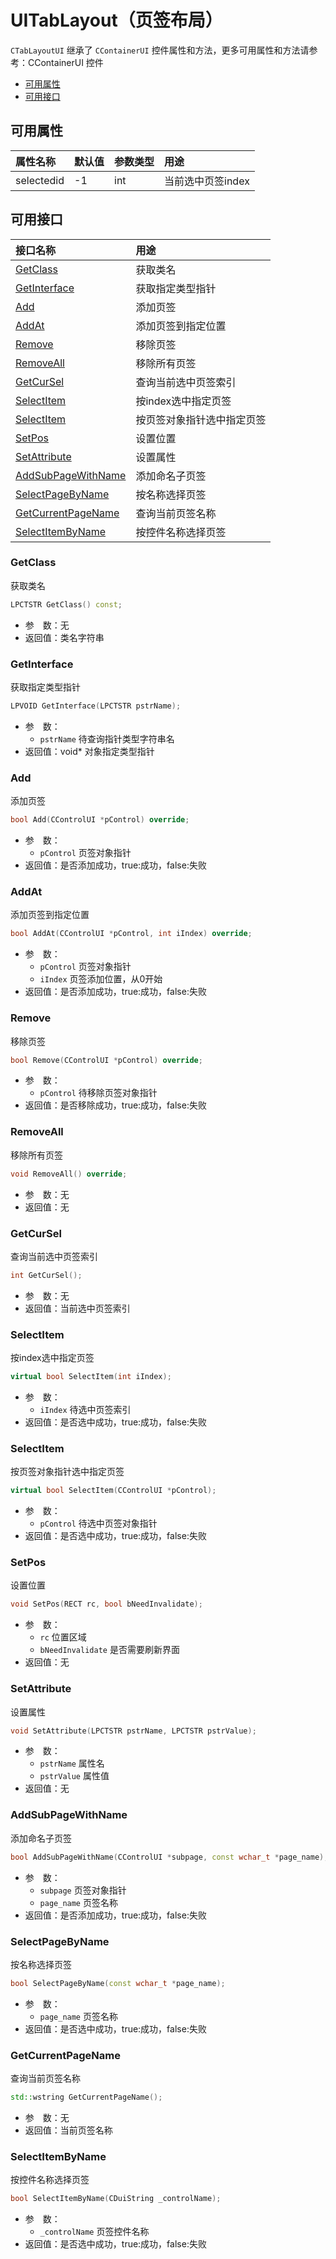 # UITabLayout（页签布局）

`CTabLayoutUI` 继承了 `CContainerUI` 控件属性和方法，更多可用属性和方法请参考：CContainerUI 控件

  - [可用属性](#可用属性)
  - [可用接口](#可用接口)
## 可用属性
| 属性名称 | 默认值 | 参数类型 | 用途 |
| :--- | :--- | :--- | :--- |
| selectedid | -1 | int | 当前选中页签index |
## 可用接口

| 接口名称 | 用途 |
| :--- | :--- |
| [GetClass](#GetClass) | 获取类名 |
| [GetInterface](#GetInterface) | 获取指定类型指针 |
| [Add](#Add) | 添加页签 |
| [AddAt](#AddAt) | 添加页签到指定位置 |
| [Remove](#Remove) | 移除页签 |
| [RemoveAll](#RemoveAll) | 移除所有页签 |
| [GetCurSel](#GetCurSel) | 查询当前选中页签索引 |
| [SelectItem](#SelectItem) | 按index选中指定页签 |
| [SelectItem](#SelectItemA) | 按页签对象指针选中指定页签 |
| [SetPos](#SetPos) | 设置位置 |
| [SetAttribute](#SetAttribute) | 设置属性 |
| [AddSubPageWithName](#AddSubPageWithName) | 添加命名子页签 |
| [SelectPageByName](#SelectPageByName) | 按名称选择页签 |
| [GetCurrentPageName](#GetCurrentPageName) | 查询当前页签名称 |
| [SelectItemByName](#SelectItemByName) | 按控件名称选择页签 |


### GetClass

获取类名

```cpp
LPCTSTR GetClass() const;
```

 - 参&emsp;数：无
 - 返回值：类名字符串

### GetInterface

获取指定类型指针

```cpp
LPVOID GetInterface(LPCTSTR pstrName);
```

 - 参&emsp;数：
      - `pstrName` 待查询指针类型字符串名
 - 返回值：void* 对象指定类型指针

### Add

添加页签

```cpp
bool Add(CControlUI *pControl) override;
```

 - 参&emsp;数：
      - `pControl` 页签对象指针
 - 返回值：是否添加成功，true:成功，false:失败

### AddAt

添加页签到指定位置

```cpp
bool AddAt(CControlUI *pControl, int iIndex) override;
```

 - 参&emsp;数：
      - `pControl` 页签对象指针
      - `iIndex` 页签添加位置，从0开始
 - 返回值：是否添加成功，true:成功，false:失败

### Remove

移除页签

```cpp
bool Remove(CControlUI *pControl) override;
```

 - 参&emsp;数：
      - `pControl` 待移除页签对象指针
 - 返回值：是否移除成功，true:成功，false:失败

### RemoveAll

移除所有页签

```cpp
void RemoveAll() override;
```

 - 参&emsp;数：无
 - 返回值：无

### GetCurSel

查询当前选中页签索引

```cpp
int GetCurSel();
```

 - 参&emsp;数：无
 - 返回值：当前选中页签索引

### SelectItem

按index选中指定页签

```cpp
virtual bool SelectItem(int iIndex);
```

 - 参&emsp;数：
      - `iIndex` 待选中页签索引
 - 返回值：是否选中成功，true:成功，false:失败

### SelectItem<a name="SelectItemA"></a>

按页签对象指针选中指定页签

```cpp
virtual bool SelectItem(CControlUI *pControl);
```

 - 参&emsp;数：
      - `pControl` 待选中页签对象指针
 - 返回值：是否选中成功，true:成功，false:失败

### SetPos

设置位置

```cpp
void SetPos(RECT rc, bool bNeedInvalidate);
```

 - 参&emsp;数：
      - `rc` 位置区域
      - `bNeedInvalidate` 是否需要刷新界面
 - 返回值：无

### SetAttribute

设置属性

```cpp
void SetAttribute(LPCTSTR pstrName, LPCTSTR pstrValue);
```

 - 参&emsp;数：
      - `pstrName` 属性名
      - `pstrValue` 属性值
 - 返回值：无

### AddSubPageWithName

添加命名子页签

```cpp
bool AddSubPageWithName(CControlUI *subpage, const wchar_t *page_name);
```

 - 参&emsp;数：
      - `subpage` 页签对象指针
      - `page_name` 页签名称
 - 返回值：是否添加成功，true:成功，false:失败

### SelectPageByName

按名称选择页签

```cpp
bool SelectPageByName(const wchar_t *page_name);
```

 - 参&emsp;数：
      - `page_name` 页签名称
 - 返回值：是否选中成功，true:成功，false:失败

### GetCurrentPageName

查询当前页签名称

```cpp
std::wstring GetCurrentPageName();
```

 - 参&emsp;数：无
 - 返回值：当前页签名称

### SelectItemByName

按控件名称选择页签

```cpp
bool SelectItemByName(CDuiString _controlName);
```

 - 参&emsp;数：
      - `_controlName` 页签控件名称
 - 返回值：是否选中成功，true:成功，false:失败